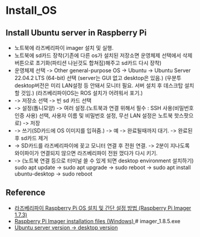 # Install_OS

## Install Ubuntu server in Raspberry Pi

* 노트북에 라즈베리파이 imager 설치 및 실행. 
* 노트북에 sd카드 장착(기존에 다른 os가 설치된 저장소면 운영체제 선택에서 삭제 버튼으로 초기화(파티션 나뉜것도 합쳐짐)해주고 sd카드 다시 장착)
* 운영체제 선택 -> Other general-purpose OS -> Ubuntu -> Ubuntu Server 22.04.2 LTS (64-bit) 선택 (server는 GUI 없고 desktop은 있음.) (우분투 desktop버전은 미리 LAN설정 등 안돼서 모니터 필요. 서버 설치 후 데스크탑 설치할 것임.) (라즈베리파이OS는 ROS 설치가 어려워서 포기.)
* -> 저장소 선택 -> 빈 sd 카드 선택
* -> 설정(톱니모양) -> 여러 설정.(노트북과 연결 위해서 필수 : SSH 사용(비밀번호 인증 사용) 선택, 사용자 이름 및 비밀번호 설정, 무선 LAN 설정은 노트북 핫스팟으로) -> 저장
* -> 쓰기(SD카드에 OS 이미지를 입혀줌.) -> 예 -> 완료될때까지 대기. -> 완료된 후 sd카드 제거
* -> SD카드를 라즈베리파이에 꽂고 모니터 연결 후 전원 연결. -> 2분이 지나도록 와이파이가 연결되지 않으면 라즈베리파이 전원 껐다가 다시 키기.
* -> (노트북 연결 등으로 터미널 쓸 수 있게 되면 desktop environment 설치하기) sudo apt update -> sudo apt upgrade -> sudo reboot -> sudo apt install ubuntu-desktop -> sudo reboot

## Reference
* [라즈베리파이 Raspberry Pi OS 설치 및 간단 설정 방법 (Raspberry Pi Imager 1.7.3)](https://blog.naver.com/kbc20000/222997275244)
* [Raspberry Pi Imager installation files (Windows) ](https://downloads.raspberrypi.org/imager/) # imager_1.8.5.exe
* [Ubuntu server version -> desktop version](https://roboticsbackend.com/install-ubuntu-on-raspberry-pi-without-monitor/)
